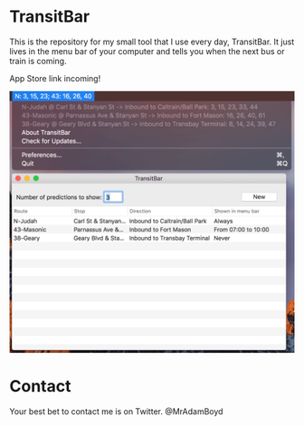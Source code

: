 # TransitBar
This is the repository for my small tool that I use every day, TransitBar. It just lives in the menu bar of your computer and tells you when the next bus or train is coming.

App Store link incoming!

![TransitBar](https://raw.githubusercontent.com/MrAdamBoyd/MacTransit/master/Images/Example.png)

# Contact
Your best bet to contact me is on Twitter. @MrAdamBoyd
